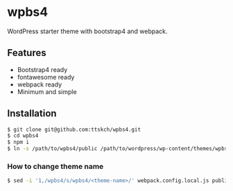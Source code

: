 # wpbs4

WordPress starter theme with bootstrap4 and webpack.

## Features

* Bootstrap4 ready
* fontawesome ready
* webpack ready
* Minimum and simple

## Installation

```bash
$ git clone git@github.com:ttskch/wpbs4.git
$ cd wpbs4
$ npm i
$ ln -s /path/to/wpbs4/public /path/to/wordpress/wp-content/themes/wpbs4
```

### How to change theme name

```bash
$ sed -i '1,/wpbs4/s/wpbs4/<theme-name>/' webpack.config.local.js public/*.php public/style.css
```
